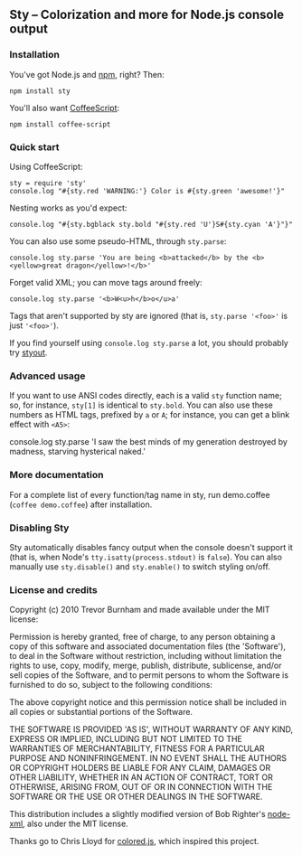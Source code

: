 ## Sty – Colorization and more for Node.js console output

### Installation

You've got Node.js and [npm](http://npmjs.org), right? Then:

    npm install sty

You'll also want [CoffeeScript](http://coffeescript.org):

    npm install coffee-script

### Quick start

Using CoffeeScript:

    sty = require 'sty'
    console.log "#{sty.red 'WARNING:'} Color is #{sty.green 'awesome!'}"

Nesting works as you'd expect:

    console.log "#{sty.bgblack sty.bold "#{sty.red 'U'}S#{sty.cyan 'A'}"}"

You can also use some pseudo-HTML, through `sty.parse`:

    console.log sty.parse 'You are being <b>attacked</b> by the <b><yellow>great dragon</yellow>!</b>'

Forget valid XML; you can move tags around freely:

    console.log sty.parse '<b>W<u>h</b>o</u>a'

Tags that aren't supported by sty are ignored (that is, `sty.parse '<foo>'` is just `'<foo>'`).

If you find yourself using `console.log sty.parse` a lot, you should probably try [styout](https://github.com/TrevorBurnham/styout).

### Advanced usage

If you want to use ANSI codes directly, each is a valid `sty` function name; so, for instance, `sty[1]` is identical to `sty.bold`. You can also use these numbers as HTML tags, prefixed by `a` or `A`; for instance, you can get a blink effect with `<A5>`:

  console.log sty.parse 'I saw the best minds of my generation destroyed by <A5>madness</A5>, starving hysterical naked.'

### More documentation

For a complete list of every function/tag name in sty, run demo.coffee (`coffee demo.coffee`) after installation.

### Disabling Sty

Sty automatically disables fancy output when the console doesn't support it (that is, when Node's `tty.isatty(process.stdout)` is `false`). You can also manually use `sty.disable()` and `sty.enable()` to switch styling on/off.

### License and credits

Copyright (c) 2010 Trevor Burnham and made available under the MIT license:

Permission is hereby granted, free of charge, to any person obtaining a copy of this software and associated documentation files (the 'Software'), to deal in the Software without restriction, including without limitation the rights to use, copy, modify, merge, publish, distribute, sublicense, and/or sell copies of the Software, and to permit persons to whom the Software is furnished to do so, subject to the following conditions:

The above copyright notice and this permission notice shall be included in all copies or substantial portions of the Software.

THE SOFTWARE IS PROVIDED 'AS IS', WITHOUT WARRANTY OF ANY KIND, EXPRESS OR IMPLIED, INCLUDING BUT NOT LIMITED TO THE WARRANTIES OF MERCHANTABILITY, FITNESS FOR A PARTICULAR PURPOSE AND NONINFRINGEMENT. IN NO EVENT SHALL THE AUTHORS OR COPYRIGHT HOLDERS BE LIABLE FOR ANY CLAIM, DAMAGES OR OTHER LIABILITY, WHETHER IN AN ACTION OF CONTRACT, TORT OR OTHERWISE, ARISING FROM, OUT OF OR IN CONNECTION WITH THE SOFTWARE OR THE USE OR OTHER DEALINGS IN THE SOFTWARE.

This distribution includes a slightly modified version of Bob Righter's [node-xml](https://github.com/robrighter/node-xml/), also under the MIT license.

Thanks go to Chris Lloyd for [colored.js](https://github.com/chrislloyd/colored.js), which inspired this project.